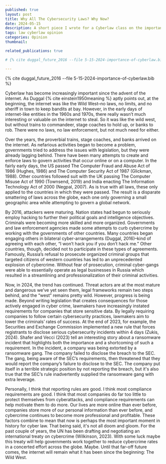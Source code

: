 ```yaml
---
published: true
layout: post
title: Why All The Cybersecurity Laws? Why Now?
date: 2024-05-15
description: A short piece I wrote for a Cyberlaw class on the importance of cybersecurity laws in the modern day.
tags: law cyberlaw opinion
categories: Opinion
thumbnail: 

related_publications: true

# {% cite duggal_future_2016 --file 5-15-2024-importance-of-cyberlaw.bib %}

---
```


{% cite duggal_future_2016 --file 5-15-2024-importance-of-cyberlaw.bib %}

Cyberlaw has become increasingly important since the advent of the internet. As Duggal {% cite einstein1950meaning %} aptly points out, at the beginning, the internet was like the Wild West–no laws, no limits, and no sheriff in town to keep bandits at bay. However, in the early days of internet-like entities in the 1960s and 1970s, there really wasn’t much interesting or valuable on the internet to steal. So it was like the wild west, but without trains to commandeer, stage coaches to hold up, or banks to rob. There were no laws, no law enforcement, but not much need for either.

Over the years, the proverbial trains, stage coaches, and banks arrived on the internet. As nefarious activities began to become a problem, governments tried to address the issues with legislation, but they were already lagging behind. There have been many attempts to create and enforce laws to govern activities that occur online or on a computer. In the fairly early days, the US passed The Computer Fraud and Abuse Act of 1986 (Hughes, 1986) and The Computer Security Act of 1987 (Glickman, 1988). Other countries followed suit with the UK passing The Computer Misuse Act of 1990 (Townsend, 2019) and India enacting The Information Technology Act of 2000 (Negpal, 2007). As is true with all laws, these only applied to the countries in which they were passed. The result is a disparate smattering of laws across the globe, each one only governing a small geographic area while attempting to govern a global network.

By 2016, attackers were maturing. Nation states had begun to seriously employ hacking to further their political goals and intelligence objectives. Criminals were becoming more skilled and more organized. Governments and law enforcement agencies made some attempts to curb cybercrime by working with the governments of other countries. Many countries began engaging others in bilateral cyber-arrangements (Duggal, 2016)–kind of agreeing with each other, “I won’t hack you if you don’t hack me.” Other countries, though, decided not to participate in these types of agreements. Famously, Russia’s refusal to prosecute organized criminal groups that targeted citizens of western countries has led to an unprecedented explosion of cybercrime. Without fear of prosecution, criminal cyber-gangs were able to essentially operate as legal businesses in Russia which resulted in a streamlining and professionalization of their criminal activities. 

Now, in 2024, the trend has continued. Threat actors are at the most mature and dangerous we’ve yet seen them, legal frameworks remain two steps behind, and the “west” remains pretty wild. However, progress is being made. Beyond writing legislation that creates consequences for those actively engaged in cyber crime, lawmakers have increasingly instated requirements for companies that store sensitive data. By legally requiring companies to follow certain cybersecurity practices, lawmakers aim to lower the criminals’ rates of success. At the end of 2023, for example, the Securities and Exchange Commission implemented a new rule that forces registrants to disclose serious cybersecurity incidents within 4 days (Zukis, 2024). Shafer and Vecci (2023) tell an interesting story about a ransomware incident that highlights both the importance and a shortcoming of such a requirement. In the incident, a company was being extorted by a ransomware gang. The company failed to disclose the breach to the SEC. The gang, being aware of the SEC’s requirements, then threatened that they would report the company’s failure to disclose to the SEC. The company put itself in a terrible strategic position by not reporting the breach, but it's also true that the SEC’s rule inadvertently supplied the ransomware gang with extra leverage.

Personally, I think that reporting rules are good. I think most compliance requirements are good. I think that most companies do far too little to protect themselves from cyberattacks, and compliance requirements can help motivate them to do more. Our lives are more online than ever before, companies store more of our personal information than ever before, and cybercrime continues to become more professional and profitable. These factors combine to mean that now is perhaps the most important moment in history for cyber law. That being said, it's not all doom and gloom. For the past couple of years, the UN has been drafting and negotiating an international treaty on cybercrime (Wilkinson, 2023). With some luck maybe this treaty will help governments work together to reduce cybercrime rates in a concerted effort across the globe. Maybe. Until that far-off future comes, the internet will remain what it has been since the beginning: The Wild West.